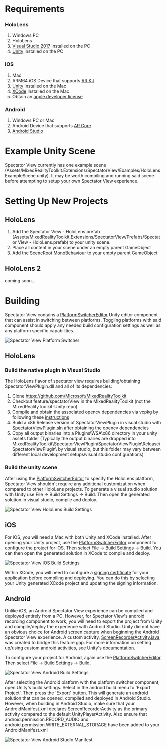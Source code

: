 # Requirements
### HoloLens
1. Windows PC
2. HoloLens
3. [Visual Studio 2017](https://visualstudio.microsoft.com/vs/) installed on the PC
4. [Unity](https://unity3d.com/get-unity/download) installed on the PC

### iOS
1. Mac
2. ARM64 iOS Device that supports [AR Kit](https://developer.apple.com/library/archive/documentation/DeviceInformation/Reference/iOSDeviceCompatibility/DeviceCompatibilityMatrix/DeviceCompatibilityMatrix.html)
3. [Unity](https://unity3d.com/get-unity/download) installed on the Mac
4. [XCode](https://developer.apple.com/xcode/) installed on the Mac
5. Obtain an [apple developer license](https://developer.apple.com/programs/enroll/)

### Android
1. Windows PC or Mac
2. Android Device that supports [AR Core](https://developers.google.com/ar/discover/supported-devices)
3. [Android Studio](https://developer.android.com/studio)

# Example Unity Scene
Spectator View currently has one example scene (Assets/MixedRealityToolkit.Extensions/SpectatorView/Examples/HoloLensExampleScene.unity). It may be worth compiling and running said scene before attempting to setup your own Spectator View experience.

# Setting Up New Projects

## HoloLens
1) Add the Spectator View - HoloLens prefab (Assets/MixedRealityToolkit.Extensions/SpectatorView/Prefabs/Spectator View - HoloLens.prefab) to your unity scene.
2) Place all content in your scene under an empty parent GameObject
2) Add the [SceneRoot MonoBehaviour](xref:Microsoft.MixedReality.Toolkit.Extensions.SpectatorView.SceneRoot) to your empty parent GameObject

## HoloLens 2
coming soon...

# Building
Spectator View contains a [PlatformSwitcherEditor](xref:Microsoft.MixedReality.Toolkit.Extensions.SpectatorView.Editor.PlatformSwitcherEditor) Unity editor component that can assist in switching between platforms. Toggling platforms with said component should apply any needed build configuration settings as well as any platform specific capabilities.

![Spectator View Platform Switcher](https://github.com/Microsoft/MixedRealityToolkit-Unity/blob/wikiFiles/Documentation/images/spectatorViewPlatformSwitcher.png)

## HoloLens
### Build the native plugin in Visual Studio
The HoloLens flavor of spectator view requires building/obtaining SpectatorViewPlugin.dll and all of its dependencies:
1) Clone https://github.com/Microsoft/MixedRealityToolkit
2) Checkout feature/spectatorView in the MixedRealityToolkit (not the MixedRealityToolkit-Unity repo)
3) Compile and obtain the associated opencv dependencies via vcpkg by following these [instructions](https://github.com/Microsoft/MixedRealityToolkit/tree/feature/spectatorView/SpectatorViewPlugin)
3) Build a x86 Release version of SpectatorViewPlugin in visual studio with [SpectatorViewPlugin.sln](https://github.com/Microsoft/MixedRealityToolkit/blob/feature/spectatorView/SpectatorViewPlugin/SpectatorViewPlugin/SpectatorViewPlugin.sln) after obtaining the opencv dependencies
4) Copy all output binaries into a Plugins\WSA\x86 directory in your unity assets folder (Typically the output binaries are dropped into MixedRealityToolkit\SpectatorViewPlugin\SpectatorViewPlugin\Release\SpectatorViewPlugin\ by visual studio, but this folder may vary between different local development setups\visual studio configurations)

### Build the unity scene
After using the [PlatformSwitcherEditor](xref:Microsoft.MixedReality.Toolkit.Extensions.SpectatorView.Editor.PlatformSwitcherEditor) to specify the HoloLens platform, Spectator View shouldn't require any additional customization when compared to other HoloLens projects. To generate a visual studio solution with Unity use File -> Build Settings -> Build. Then open the generated solution in visual studio, compile and deploy.

![Spectator View HoloLens Build Settings](https://github.com/Microsoft/MixedRealityToolkit-Unity/blob/wikiFiles/Documentation/images/spectatorViewHoloLensBuildSettings.png)

## iOS
For iOS, you will need a Mac with both Unity and XCode installed. After opening your Unity project, use the [PlatformSwitcherEditor](xref:Microsoft.MixedReality.Toolkit.Extensions.SpectatorView.Editor.PlatformSwitcherEditor) component to configure the project for iOS. Then select File -> Build Settings -> Build. You can then open the generated solution in XCode to compile and deploy.

![Spectator View iOS Build Settings](https://github.com/Microsoft/MixedRealityToolkit-Unity/blob/wikiFiles/Documentation/images/spectatorViewIOSBuildSettings.png)

Within XCode, you will need to configure a [signing certificate](https://developer.apple.com/support/code-signing/) for your application before compiling and deploying. You can do this by selecting your Unity generated XCode project and updating the signing information.

## Android
Unlike iOS, an Android Spectator View experience can be compiled and deployed entirely from a PC. However, for Spectator View's android recording component to work, you will need to export the project from Unity and compile/deploy the experience with Android Studio. Unity did not have an obvious choice for Android screen capture when beginning the Android Spectator View experience. A custom activity, [ScreenRecorderActivity.java](https://github.com/Microsoft/MixedRealityToolkit-Unity/tree/feature/spectatorView/Assets/MixedRealityToolkit.Extensions/ScreenRecording/Plugins/Android), was created to bridge this feature gap. For more information on setting up/using custom android activities, see [Unity's documentation](https://docs.unity3d.com/Manual/AndroidUnityPlayerActivity.html).

To configure your project for Android, again use the [PlatformSwitcherEditor](xref:Microsoft.MixedReality.Toolkit.Extensions.SpectatorView.Editor.PlatformSwitcherEditor). Then select File -> Build Settings -> Build.

![Spectator View Android Build Settings](https://github.com/Microsoft/MixedRealityToolkit-Unity/blob/wikiFiles/Documentation/images/spectatorViewAndroidBuildSettings.png)

After selecting the Android platform with the platform switcher component, open Unity's build settings. Select in the android build menu to 'Export Project'. Then press the 'Export' button. This will generate an android solution that can be opened, compiled and deployed in Android Studio. However, when building in Android Studio, make sure that your AndroidManifest.xml declares ScreenRecorderActivity as the primary activity compared to the default UnityPlayerActivity. Also ensure that android.permission.RECORD_AUDIO and android.permission.WRITE_EXTERNAL_STORAGE have been added to your AndroidManifest.xml

![Spectator View Android Studio Manifest](https://github.com/Microsoft/MixedRealityToolkit-Unity/blob/wikiFiles/Documentation/images/spectatorViewAndroidStudioManifest.png)
